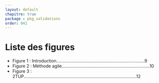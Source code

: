 ```yaml
---
layout: default
chapitre: true
package : pkg_validations
order: 041
---
```


# Liste des figures 

- Figure 1 : Introduction.......................................................................9
- Figure 2 : Méthode agile.......................................................................10
- Figure 3 : 2TUP...........................................................................................12

